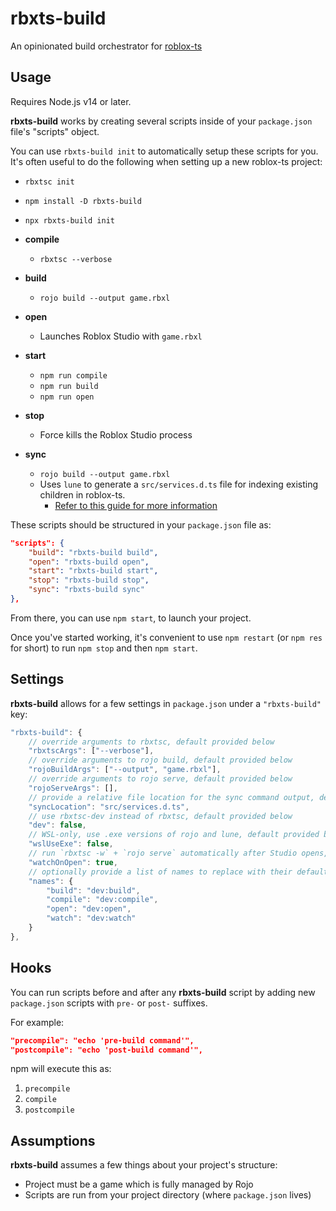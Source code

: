 # rbxts-build

An opinionated build orchestrator for [roblox-ts](https://roblox-ts.com)

## Usage

Requires Node.js v14 or later.

**rbxts-build** works by creating several scripts inside of your `package.json` file's "scripts" object.

You can use `rbxts-build init` to automatically setup these scripts for you. It's often useful to do the following when setting up a new roblox-ts project:
- `rbxtsc init`
- `npm install -D rbxts-build`
- `npx rbxts-build init`

- **compile**
	- `rbxtsc --verbose`
- **build**
	- `rojo build --output game.rbxl`
- **open**
	- Launches Roblox Studio with `game.rbxl`
- **start**
	- `npm run compile`
	- `npm run build`
	- `npm run open`
- **stop**
	- Force kills the Roblox Studio process
- **sync**
	- `rojo build --output game.rbxl`
	- Uses `lune` to generate a `src/services.d.ts` file for indexing existing children in roblox-ts.
		- [Refer to this guide for more information](https://roblox-ts.com/docs/guides/indexing-children/)

These scripts should be structured in your `package.json` file as:
```json
"scripts": {
	"build": "rbxts-build build",
	"open": "rbxts-build open",
	"start": "rbxts-build start",
	"stop": "rbxts-build stop",
	"sync": "rbxts-build sync"
},
```

From there, you can use `npm start`, to launch your project.

Once you've started working, it's convenient to use `npm restart` (or `npm res` for short) to run `npm stop` and then `npm start`.

## Settings

**rbxts-build** allows for a few settings in `package.json` under a `"rbxts-build"` key:
```js
"rbxts-build": {
	// override arguments to rbxtsc, default provided below
	"rbxtscArgs": ["--verbose"],
	// override arguments to rojo build, default provided below
	"rojoBuildArgs": ["--output", "game.rbxl"],
	// override arguments to rojo serve, default provided below
	"rojoServeArgs": [],
	// provide a relative file location for the sync command output, default provided below
	"syncLocation": "src/services.d.ts",
	// use rbxtsc-dev instead of rbxtsc, default provided below
	"dev": false,
	// WSL-only, use .exe versions of rojo and lune, default provided below
	"wslUseExe": false,
	// run `rbxtsc -w` + `rojo serve` automatically after Studio opens, default provided below
	"watchOnOpen": true,
	// optionally provide a list of names to replace with their default values, an example is provided below
	"names": {
		"build": "dev:build",
		"compile": "dev:compile",
		"open": "dev:open",
		"watch": "dev:watch"
	}
},
```

## Hooks
You can run scripts before and after any **rbxts-build** script by adding new `package.json` scripts with `pre-` or `post-` suffixes.

For example:
```json
"precompile": "echo 'pre-build command'",
"postcompile": "echo 'post-build command'",
```

npm will execute this as:
1. `precompile`
1. `compile`
1. `postcompile`

## Assumptions

**rbxts-build** assumes a few things about your project's structure:
- Project must be a game which is fully managed by Rojo
- Scripts are run from your project directory (where `package.json` lives)
